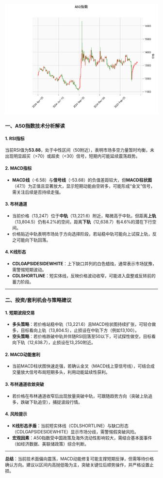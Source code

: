 ![图](A50.png)



### 一、A50指数技术分析解读

#### 1. **RSI指标**  
当前RSI值为**53.88**，处于中性区间（50附近），表明市场多空力量暂时均衡，未出现明显超买（>70）或超卖（<30）信号，短期内可能延续震荡趋势。

#### 2. **MACD指标**  
- **MACD线**（-6.58）与**信号线**（-53.68）的负值差距较大，但**MACD柱状图**（47.1）为正值且显著放大，显示短期动能由空转多，可能形成“金叉”信号，需关注后续是否持续走强。

#### 3. **布林通道**  
- 当前价格（13,247）位于**中轨**（13,221.6）附近，略微高于中轨，但距离**上轨**（13,804.5）仍有4.2%的空间，距离**下轨**（12,638.7）有4.6%的潜在下行空间。  
- 价格贴近中轨表明市场处于方向选择阶段，若站稳中轨可能向上试探上轨，反之可能向下轨回落。

#### 4. **K线形态**  
- **CDLGAPSIDESIDEWHITE**：上下缺口并列的白色蜡烛，通常表示市场犹豫，需警惕短期波动。  
- **CDLSHORTLINE**：短实体线，反映价格波动收窄，可能进入盘整或反转前的蓄力阶段。

---

### 二、投资/套利机会与策略建议

#### 1. **短期波段交易**  
- **多头策略**：若价格站稳中轨（13,221.6）且MACD柱状图持续扩张，可轻仓做多，目标看向上轨（13,804.5），止损设在中轨下方（例如13,100）。  
- **空头策略**：若价格跌破中轨并伴随RSI回落至50以下，可试探性做空，目标看向下轨（12,638.7），止损设在13,250附近。

#### 2. **MACD动能套利**  
- 当前MACD柱状图快速走强，若确认金叉（MACD线上穿信号线），可结合成交量放大信号布局短期多头，利用动能延续性获利。

#### 3. **布林通道收敛突破**  
- 若价格在布林通道收窄后出现放量突破中轨，可跟随趋势方向（突破上轨追多，跌破下轨追空），捕捉波段行情。

#### 4. **风险提示**  
- **K线形态矛盾**：当前短实体线（CDLSHORTLINE）与缺口形态（CDLGAPSIDESIDEWHITE）显示市场分歧，需警惕假突破风险。  
- **宏观因素**：A50指数受中国政策及海外流动性影响较大，需结合基本面事件（如经济数据、美联储政策）综合判断。

---

**总结**：当前技术面偏向震荡，MACD动能修复可能支撑短期反弹，但需等待价格确认方向。建议以区间内高抛低吸为主，突破关键位后顺势操作，并严格设置止损。
